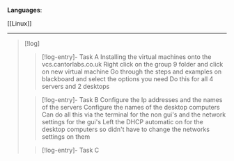 **Languages**:

[[Linux]]

---

>[!log]
>
>>[!log-entry]- Task A
>>Installing the virtual machines onto the vcs.cantorlabs.co.uk
Right click on the group 9 folder and click on new virtual machine
Go through the steps and examples on blackboard and select the options you need
Do this for all 4 servers and 2 desktops
>
>>[!log-entry]- Task B
>>Configure the Ip addresses and the names of the servers
Configure the names of the desktop computers
Can do all this via the terminal for the non gui's and the network settings for the gui's
Left the DHCP automatic on for the desktop computers so didn't have to change the networks settings on them
>
>>[!log-entry]- Task C
>>









